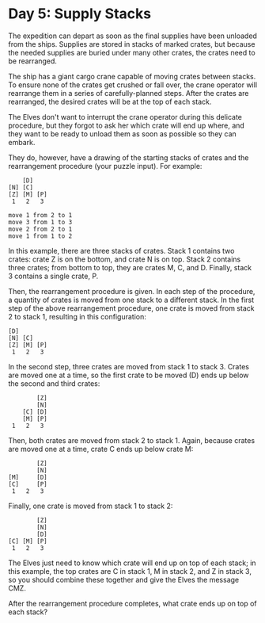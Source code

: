 # Day 5: Supply Stacks

The expedition can depart as soon as the final supplies have been unloaded from the ships.
Supplies are stored in stacks of marked crates, but because the needed supplies are buried under many other crates,
the crates need to be rearranged.

The ship has a giant cargo crane capable of moving crates between stacks.
To ensure none of the crates get crushed or fall over, the crane operator will rearrange them in a series of
carefully-planned steps. After the crates are rearranged, the desired crates will be at the top of each stack.

The Elves don't want to interrupt the crane operator during this delicate procedure,
but they forgot to ask her which crate will end up where, and they want to be ready to unload them as soon as possible
so they can embark.

They do, however, have a drawing of the starting stacks of crates and the rearrangement procedure (your puzzle input).
For example:

```
    [D]
[N] [C]
[Z] [M] [P]
 1   2   3

move 1 from 2 to 1
move 3 from 1 to 3
move 2 from 2 to 1
move 1 from 1 to 2
```
In this example, there are three stacks of crates.
Stack 1 contains two crates: crate Z is on the bottom, and crate N is on top.
Stack 2 contains three crates; from bottom to top, they are crates M, C, and D.
Finally, stack 3 contains a single crate, P.

Then, the rearrangement procedure is given. In each step of the procedure, a quantity of crates is moved from one
stack to a different stack.
In the first step of the above rearrangement procedure, one crate is moved from stack 2 to stack 1,
resulting in this configuration:

```
[D]
[N] [C]
[Z] [M] [P]
 1   2   3
```

In the second step, three crates are moved from stack 1 to stack 3.
Crates are moved one at a time, so the first crate to be moved (D) ends up below the second and third crates:

```
        [Z]
        [N]
    [C] [D]
    [M] [P]
 1   2   3
```

Then, both crates are moved from stack 2 to stack 1. Again, because crates are moved one at a time,
crate C ends up below crate M:

```
        [Z]
        [N]
[M]     [D]
[C]     [P]
 1   2   3
```
Finally, one crate is moved from stack 1 to stack 2:

```
        [Z]
        [N]
        [D]
[C] [M] [P]
 1   2   3
```

The Elves just need to know which crate will end up on top of each stack; in this example,
the top crates are C in stack 1,
M in stack 2,
and Z in stack 3,
so you should combine these together and give the Elves the message CMZ.

After the rearrangement procedure completes, what crate ends up on top of each stack?

